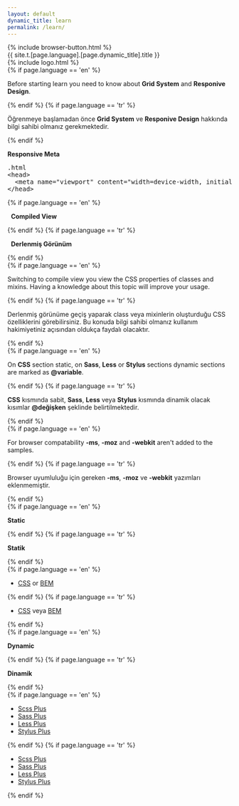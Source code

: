 ```yaml
---
layout: default
dynamic_title: learn
permalink: /learn/
---
```


<div class="dn-browser">
  <div class="dn-browser-header">
    {% include browser-button.html %}
    <div class="dn-style--title">{{ site.t.[page.language].[page.dynamic_title].title }}</div>
    {% include logo.html %}
  </div>
  <div class="dn-browser-body">
    <div class="dn-browser-body__item">
      <div class="wrap xl-gutter-24 xl-top xl-center">
        <!-- <div class="col xl-3-10">
          <div class="dn-height-8"></div>
          <iframe width="100%" height="180" src="https://www.youtube.com/embed/Vj7NZ6FiQvo?autoplay=0&amp;showinfo=0&amp;rel=0&amp;start=9" frameborder="0" allowfullscreen="" data-reactid=".0.0.0.0"></iframe>
        </div> -->
        <div class="col xl-7-10 lg-1-1">
          <div class="dn-content">
            {% if page.language == 'en' %}
              <p>Before starting learn you need to know about <b>Grid System</b> and <b>Responive Design</b>.</p>
            {% endif %}
            {% if page.language == 'tr' %}
              <p>Öğrenmeye başlamadan önce <b>Grid System</b> ve <b>Responive Design</b> hakkında bilgi sahibi olmanız gerekmektedir.</p>
            {% endif %}
            <div class="dn-height-16"></div>
            <p><b>Responsive Meta</b></p>
            <div class="dn-height-16"></div>
            <pre><div class="dn-tag dn-tag--gray dn-tag--bottom">.html</div><!--
              --><div class="comment">&lt;head&gt;<br/><!--
              -->  &lt;meta name="viewport" content="width=device-width, initial-scale=1"&gt;<br/><!--
              -->&lt;/head&gt;</div><!--
            --></pre>
            <div class="dn-height-24"></div>
            {% if page.language == 'en' %}
              <p><i class="fa fa-rocket fa-lg"></i>&nbsp;&nbsp;<b>Compiled View</b></p>
            {% endif %}
            {% if page.language == 'tr' %}
              <p><i class="fa fa-rocket fa-lg"></i>&nbsp;&nbsp;<b>Derlenmiş Görünüm</b></p>
            {% endif %}
            <div class="dn-height-8"></div>
            {% if page.language == 'en' %}
              <p>Switching to compile view you view the CSS properties of classes and mixins. Having a knowledge about this topic will improve your usage.</p>
            {% endif %}
            {% if page.language == 'tr' %}
              <p>Derlenmiş görünüme geçiş yaparak class veya mixinlerin oluşturduğu CSS özelliklerini görebilirsiniz. Bu konuda bilgi sahibi olmanız kullanım hakimiyetiniz açısından oldukça faydalı olacaktır.</p>
            {% endif %}
            <div class="dn-height-8"></div>
            {% if page.language == 'en' %}
              <p>On <b>CSS</b> section static, on <b>Sass</b>, <b>Less</b> or <b>Stylus</b> sections dynamic sections are marked as <b>@variable</b>.</p>
            {% endif %}
            {% if page.language == 'tr' %}
              <p><b>CSS</b> kısmında sabit, <b>Sass</b>, <b>Less</b> veya <b>Stylus</b> kısmında dinamik olacak kısımlar <b>@değişken</b> şeklinde belirtilmektedir.</p>
            {% endif %}
            <div class="dn-height-8"></div>
            {% if page.language == 'en' %}
              <p>For browser compatability <b>-ms</b>, <b>-moz</b> and <b>-webkit</b> aren't added to the samples.</p>
            {% endif %}
            {% if page.language == 'tr' %}
              <p>Browser uyumluluğu için gereken <b>-ms</b>, <b>-moz</b> ve <b>-webkit</b> yazımları eklenmemiştir.</p>
            {% endif %}
            <div class="wrap xl-gutter-24 xl-top xl-2 md-1">
              <div class="col">
                <div class="dn-height-24"></div>
                {% if page.language == 'en' %}
                  <p><b>Static</b></p>
                {% endif %}
                {% if page.language == 'tr' %}
                  <p><b>Statik</b></p>
                {% endif %}
                <div class="dn-height-16"></div>
                {% if page.language == 'en' %}
                  <ul>
                    <li><a href="/learn/wrap/?framework=css">CSS</a> or <a href="/learn/wrap/?framework=bem">BEM</a></li>
                  </ul>
                {% endif %}
                {% if page.language == 'tr' %}
                  <ul>
                    <li><a href="/tr/learn/wrap/?framework=css">CSS</a> veya <a href="/tr/learn/wrap/?framework=bem">BEM</a></li>
                  </ul>
                {% endif %}
              </div>
              <div class="col">
                <div class="dn-height-24"></div>
                {% if page.language == 'en' %}
                  <p><b>Dynamic</b></p>
                {% endif %}
                {% if page.language == 'tr' %}
                  <p><b>Dinamik</b></p>
                {% endif %}
                <div class="dn-height-16"></div>
                {% if page.language == 'en' %}
                  <ul>
                    <li><a href="/learn/wrap/?framework=scss-plus">Scss Plus</a></li>
                    <li><a href="/learn/wrap/?framework=sass-plus">Sass Plus</a></li>
                    <li><a href="/learn/wrap/?framework=less-plus">Less Plus</a></li>
                    <li><a href="/learn/wrap/?framework=stylus-plus">Stylus Plus</a></li>
                  </ul>
                {% endif %}
                {% if page.language == 'tr' %}
                  <ul>
                    <li><a href="/tr/learn/wrap/?framework=scss-plus">Scss Plus</a></li>
                    <li><a href="/tr/learn/wrap/?framework=sass-plus">Sass Plus</a></li>
                    <li><a href="/tr/learn/wrap/?framework=less-plus">Less Plus</a></li>
                    <li><a href="/tr/learn/wrap/?framework=stylus-plus">Stylus Plus</a></li>
                  </ul>
                {% endif %}
              </div>
            </div>
          </div>
        </div>
      </div>
    </div>
  </div>
</div>
